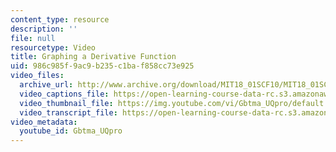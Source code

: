 ```yaml
---
content_type: resource
description: ''
file: null
resourcetype: Video
title: Graphing a Derivative Function
uid: 986c985f-9ac9-b235-c1ba-f858cc73e925
video_files:
  archive_url: http://www.archive.org/download/MIT18_01SCF10/MIT18_01SCF10Rec_02_300k.mp4
  video_captions_file: https://open-learning-course-data-rc.s3.amazonaws.com/18-01sc-single-variable-calculus-fall-2010/2fa883fb10c1573ab1cb64355b7318da_Gbtma_UQpro.vtt
  video_thumbnail_file: https://img.youtube.com/vi/Gbtma_UQpro/default.jpg
  video_transcript_file: https://open-learning-course-data-rc.s3.amazonaws.com/18-01sc-single-variable-calculus-fall-2010/429dd2c9004eb635c630b3a02731a222_Gbtma_UQpro.pdf
video_metadata:
  youtube_id: Gbtma_UQpro
---
```

